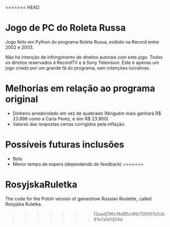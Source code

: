 <<<<<<< HEAD
# Jogo de PC do Roleta Russa
Jogo feito em Python do programa Roleta Russa, exibido na Record entre 2002 e 2003.

Não há intenção de infringimento de direitos autorais com este jogo. Todos os direitos reservados à RecordTV e à Sony Television. Este é apenas um jogo criado por um grande fã do programa, sem intenções lucrativas.

# Melhorias em relação ao programa original
- Dinheiro arredondado em vez de quebrado (Ninguém mais ganhará R$ 23.898 como a Carla Perez, e sim R$ 23.900)
- Valores das respostas certas corrigidos pela inflação.

# Possíveis futuras inclusões
- Bots
- Menor tempo de espera (dependendo do feedback)
=======
# RosyjskaRuletka
The code for the Polish version of gameshow Russian Roulette, called Rosyjska Ruletka.
>>>>>>> f2aad296cf4d85c4fb739597e5cb91e7a1e1d24d
